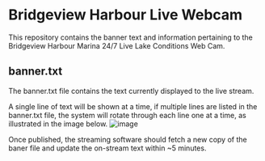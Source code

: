 # Bridgeview Harbour Live Webcam

This repository contains the banner text and information pertaining to the Bridgeview Harbour Marina 24/7 Live Lake Conditions Web Cam. 


## banner.txt
The banner.txt file contains the text currently displayed to the live stream. 

A single line of text will be shown at a time, if multiple lines are listed in the banner.txt file, the system will rotate through each line one at a time, as illustrated in the image below. 
![image](https://user-images.githubusercontent.com/13542229/230514258-2707e7e4-bcec-49be-af07-113d2326fd9e.png)

Once published, the streaming software should fetch a new copy of the baner file and update the on-stream text within ~5 minutes.
